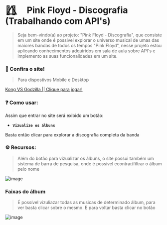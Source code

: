# 🏳️‍🌈⃤ ㅤPink Floyd - Discografia (Trabalhando com API's)
>Seja bem-vindo(a) ao projeto: "Pink Floyd - Discografia", que consiste em um site onde é possivel explorar o universo musical de umas das maiores bandas de todos os tempos "Pink Floyd", nesse projeto estou aplicando conhecimentos adquiridos em sala de aula sobre API's e implemento as suas funcionalidades em um site.

### 🔗 Confira o site!
> Para dispostivos Mobile e Desktop

[Kong VS Godzilla || Clique para jogar!](https://kongvsgodzilla.netlify.app/)

### ❓ Como usar:

Assim que entrar no site será exibido um botão:

* **` Vizualize os álbuns `** 

Basta então clicar para explorar a discografia completa da banda

### ⚙️ Recursos:

>Além do botão para vizualizar os álbuns, o site possui também um sistema de barra de pesquisa, onde é possivel econtrar/filtrar o álbum pelo nome

![image](https://github.com/henriqueflorentino/consumindo_api/assets/94813609/a87fd9d8-d441-4f92-b8db-f4db8e1c2172)


### Faixas do álbum
>É possível vizuliazar todas as musicas de determinado álbum, para ver basta clicar sobre o mesmo. E para voltar basta clicar no botão

![image](https://github.com/henriqueflorentino/consumindo_api/assets/94813609/6f69697d-83b0-42f3-bdbc-b134b0f8e7e5)


